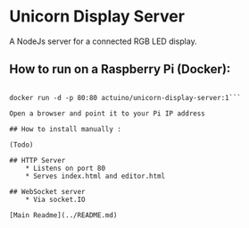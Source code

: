 # Unicorn Display Server
A NodeJs server for a connected RGB LED display.

## How to run on a Raspberry Pi (Docker):
```docker pull actuino/unicorn-display-server:1

docker run -d -p 80:80 actuino/unicorn-display-server:1```

Open a browser and point it to your Pi IP address

## How to install manually :

(Todo)

## HTTP Server
    * Listens on port 80
    * Serves index.html and editor.html

## WebSocket server
    * Via socket.IO
    
[Main Readme](../README.md)
    